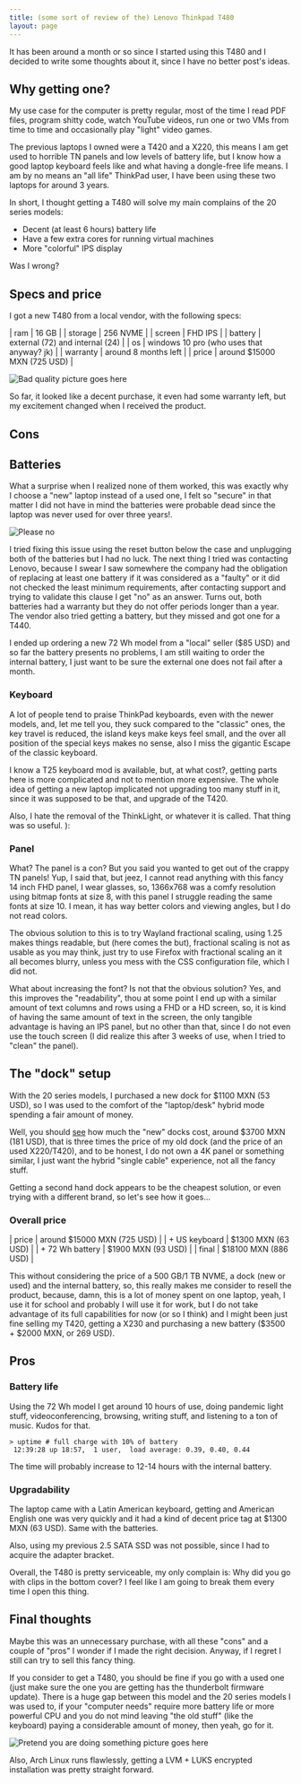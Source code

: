 ```yaml
---
title: (some sort of review of the) Lenovo Thinkpad T480
layout: page
---
```


It has been around a month or so since I started using this T480 and I decided to write some thoughts about it, since I have no better post's ideas.

## Why getting one?

My use case for the computer is pretty regular, most of the time I read PDF files, program shitty code, watch YouTube videos, run one or two VMs from time to time and occasionally play "light" video games.

The previous laptops I owned were a T420 and a X220, this means I am get used to horrible TN panels and low levels of battery life, but I know how a good laptop keyboard feels like and what having a dongle-free life means. I am by no means an "all life" ThinkPad user, I have been using these two laptops for around 3 years.

In short, I thought getting a T480 will solve my main complains of the 20 series models:

- Decent (at least 6 hours) battery life
- Have a few extra cores for running virtual machines
- More "colorful" IPS display

Was I wrong?

## Specs and price

I got a new T480 from a local vendor, with the following specs:

| ram      | 16 GB    |
| storage  | 256 NVME |
| screen   | FHD IPS  |
| battery  | external (72) and internal (24)           |
| os       | windows 10 pro (who uses that anyway? jk) |
| warranty | around 8 months left                      |
| price    | around $15000 MXN (725 USD)               |

![Bad quality picture goes here](/assets/t480-1.jpg)

So far, it looked like a decent purchase, it even had some warranty left, but my excitement changed when I received the product.

## Cons

## Batteries

What a surprise when I realized none of them worked, this was exactly why I choose a "new" laptop instead of a used one, I felt so "secure" in that matter I did not have in mind the batteries were probable dead since the laptop was never used for over three years!.

![Please no](/assets/t480-2.jpg)

I tried fixing this issue using the reset button below the case and unplugging both of the batteries but I had no luck. The next thing I tried was contacting Lenovo, because I swear I saw somewhere the company had the obligation of replacing at least one battery if it was considered as a "faulty" or it did not checked the least minimum requirements, after contacting support and trying to validate this clause I get "no" as an answer. Turns out, both batteries had a warranty but they do not offer periods longer than a year. The vendor also tried getting a battery, but they missed and got one for a T440.

I ended up ordering a new 72 Wh model from a "local" seller ($85 USD) and so far the battery presents no problems, I am still waiting to order the internal battery, I just want to be sure the external one does not fail after a month.

### Keyboard

A lot of people tend to praise ThinkPad keyboards, even with the newer models, and, let me tell you, they suck compared to the "classic" ones, the key travel is reduced, the island keys make keys feel small, and the over all position of the special keys makes no sense, also I miss the gigantic Escape of the classic keyboard.

I know a T25 keyboard mod is available, but, at what cost?, getting parts here is more complicated and not to mention more expensive. The whole idea of getting a new laptop implicated not upgrading too many stuff in it, since it was supposed to be that, and upgrade of the T420.

Also, I hate the removal of the ThinkLight, or whatever it is called. That thing was so useful. ):

### Panel

What? The panel is a con? But you said you wanted to get out of the crappy TN panels! Yup, I said that, but jeez, I cannot read anything with this fancy 14 inch FHD panel, I wear glasses, so, 1366x768 was a comfy resolution using bitmap fonts at size 8, with this panel I struggle reading the same fonts at size 10.  I mean, it has way better colors and viewing angles, but I do not read colors.

The obvious solution to this is to try Wayland fractional scaling, using 1.25 makes things readable, but (here comes the but), fractional scaling is not as usable as you may think, just try to use Firefox with fractional scaling an it all becomes blurry, unless you mess with the CSS configuration file, which I did not.

What about increasing the font? Is not that the obvious solution? Yes, and this improves the "readability", thou at some point I end up with a similar amount of text columns and rows using a FHD or a HD screen, so, it is kind of having the same amount of text in the screen, the only tangible advantage is having an IPS panel, but no other than that, since I do not even use the touch screen (I did realize this after 3 weeks of use, when I tried to "clean" the panel).

## The "dock" setup

With the 20 series models, I purchased a new dock for $1100 MXN (53 USD), so I was used to the comfort of the "laptop/desk" hybrid mode spending a fair amount of money.

Well, you should [see](https://www.lenovo.com/mx/es/accessories-and-monitors/docking/usb-docks-universal-cable-docks/TP-Hybrid-USB-C-Dock-US/p/40AF0135US) how much the "new" docks cost, around $3700 MXN (181 USD), that is three times the price of my old dock (and the price of an used X220/T420), and to be honest, I do not own a 4K panel or something similar, I just want the hybrid "single cable" experience, not all the fancy stuff.

Getting a second hand dock appears to be the cheapest solution, or even trying with a different brand, so let's see how it goes...

### Overall price

| price           | around $15000 MXN (725 USD) |
| + US keyboard   | $1300 MXN (63 USD)  |
| + 72 Wh battery | $1900 MXN (93 USD)  |
| final           | $18100 MXN (886 USD) |

This without considering the price of a 500 GB/1 TB NVME, a dock (new or used) and the internal battery, so, this really makes me consider to resell the product, because, damn, this is a lot of money spent on one laptop, yeah, I use it for school and probably I will use it for work, but I do not take advantage of its full capabilities for now (or so I think) and I might been just fine selling my T420, getting a X230 and purchasing a new battery ($3500 + $2000 MXN, or 269 USD).

## Pros

### Battery life

Using the 72 Wh model I get around 10 hours of use, doing pandemic light stuff, videoconferencing, browsing, writing stuff, and listening to a ton of music. Kudos for that.

```
> uptime # full charge with 10% of battery
 12:39:28 up 18:57,  1 user,  load average: 0.39, 0.40, 0.44
```

The time will probably increase to 12-14 hours with the internal battery.

### Upgradability

The laptop came with a Latin American keyboard, getting and American English one was very quickly and it had a kind of decent price tag at $1300 MXN (63 USD). Same with the batteries.

Also, using my previous 2.5 SATA SSD was not possible, since I had to acquire the adapter bracket.

Overall, the T480 is pretty serviceable, my only complain is: Why did you go with clips in the bottom cover? I feel like I am going to break them every time I open this thing.

## Final thoughts

Maybe this was an unnecessary purchase, with all these "cons" and a couple of "pros" I wonder if I made the right decision. Anyway, if I regret I still can try to sell this fancy thing.

If you consider to get a T480, you should be fine if you go with a used one (just make sure the one you are getting has the thunderbolt firmware update). There is a huge gap between this model and the 20 series models I was used to, if your "computer needs" require more battery life or more powerful CPU and you do not mind leaving "the old stuff" (like the keyboard) paying a considerable amount of money, then yeah, go for it.

![Pretend you are doing something picture goes here](/assets/t480-3.jpg)

Also, Arch Linux runs flawlessly, getting a LVM + LUKS encrypted installation was pretty straight forward.
